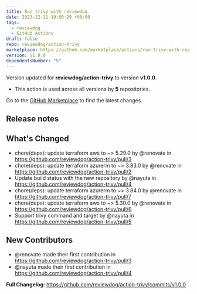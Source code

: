 ```yaml
---
title: Run trivy with reviewdog
date: 2023-12-11 19:00:29 +00:00
tags:
  - reviewdog
  - GitHub Actions
draft: false
repo: reviewdog/action-trivy
marketplace: https://github.com/marketplace/actions/run-trivy-with-reviewdog
version: v1.0.0
dependentsNumber: "5"
---
```



Version updated for **reviewdog/action-trivy** to version **v1.0.0**.
- This action is used across all versions by **5** repositories.

Go to the [GitHub Marketplace](https://github.com/marketplace/actions/run-trivy-with-reviewdog) to find the latest changes.

## Release notes

## What's Changed
* chore(deps): update terraform aws to ~> 5.29.0 by @renovate in https://github.com/reviewdog/action-trivy/pull/3
* chore(deps): update terraform azurerm to ~> 3.83.0 by @renovate in https://github.com/reviewdog/action-trivy/pull/2
* Update build status with the new repository by @nayuta in https://github.com/reviewdog/action-trivy/pull/4
* chore(deps): update terraform azurerm to ~> 3.84.0 by @renovate in https://github.com/reviewdog/action-trivy/pull/7
* chore(deps): update terraform aws to ~> 5.30.0 by @renovate in https://github.com/reviewdog/action-trivy/pull/6
* Support trivy command and target by @nayuta in https://github.com/reviewdog/action-trivy/pull/5

## New Contributors
* @renovate made their first contribution in https://github.com/reviewdog/action-trivy/pull/3
* @nayuta made their first contribution in https://github.com/reviewdog/action-trivy/pull/4

**Full Changelog**: https://github.com/reviewdog/action-trivy/commits/v1.0.0
